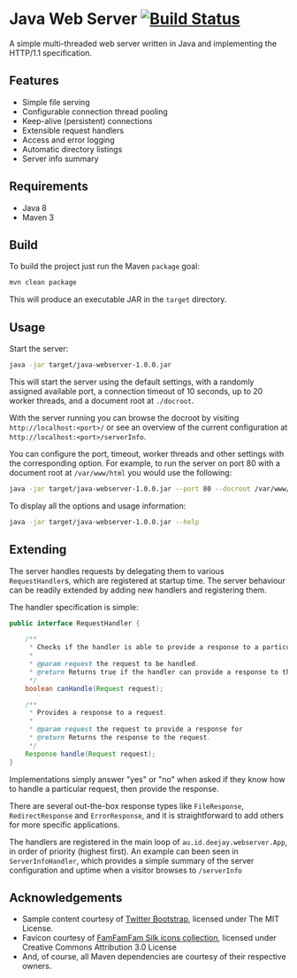 # Java Web Server [![Build Status](https://travis-ci.org/djessup/java-webserver.svg?branch=master)](https://travis-ci.org/djessup/java-webserver)

A simple multi-threaded web server written in Java and implementing the HTTP/1.1 specification.

## Features

* Simple file serving
* Configurable connection thread pooling
* Keep-alive (persistent) connections
* Extensible request handlers
* Access and error logging
* Automatic directory listings
* Server info summary

## Requirements

* Java 8
* Maven 3

## Build

To build the project just run the Maven `package` goal:

```bash
mvn clean package
```

This will produce an executable JAR in the `target` directory.

## Usage

Start the server:

```bash
java -jar target/java-webserver-1.0.0.jar
```
This will start the server using the default settings, with a randomly assigned available port, a connection timeout of 10 seconds, up to 20 worker threads, and a document root at `./docroot`.

With the server running you can browse the docroot by visiting `http://localhost:<port>/` or see an overview of the current configuration at `http://localhost:<port>/serverInfo`.


You can configure the port, timeout, worker threads and other settings with the corresponding option. For example, to run the server on port 80 with a document root at `/var/www/html` you would use the following:

```bash
java -jar target/java-webserver-1.0.0.jar --port 80 --docroot /var/www/html
```

To display all the options and usage information:

```bash
java -jar target/java-webserver-1.0.0.jar --help
```

## Extending

The server handles requests by delegating them to various `RequestHandler`s, which are registered at startup time. The server behaviour can be readily extended by adding new handlers and registering them.

The handler specification is simple:
```java
public interface RequestHandler {

	/**
	 * Checks if the handler is able to provide a response to a particular request.
	 *
	 * @param request the request to be handled.
	 * @return Returns true if the handler can provide a response to this request, or false if it cannot.
	 */
	boolean canHandle(Request request);

	/**
	 * Provides a response to a request.
	 *
	 * @param request the request to provide a response for
	 * @return Returns the response to the request.
	 */
	Response handle(Request request);
}
```
Implementations simply answer "yes" or "no" when asked if they know how to handle a particular request, then provide the response.

There are several out-the-box response types  like `FileResponse`, `RedirectResponse` and `ErrorResponse`, and it is straightforward to add others for more specific applications.

The handlers are registered in the main loop of `au.id.deejay.webserver.App`, in order of priority (highest first). An example can been seen in `ServerInfoHandler`, which provides a simple summary of the server configuration and uptime when a visitor browses to `/serverInfo`

## Acknowledgements

* Sample content courtesy of [Twitter Bootstrap](https://getbootstrap.com), licensed under The MIT License.
* Favicon courtesy of [FamFamFam Silk icons collection](http://www.famfamfam.com/lab/icons/silk/), licensed under Creative Commons Attribution 3.0 License
* And, of course, all Maven dependencies are courtesy of their respective owners.